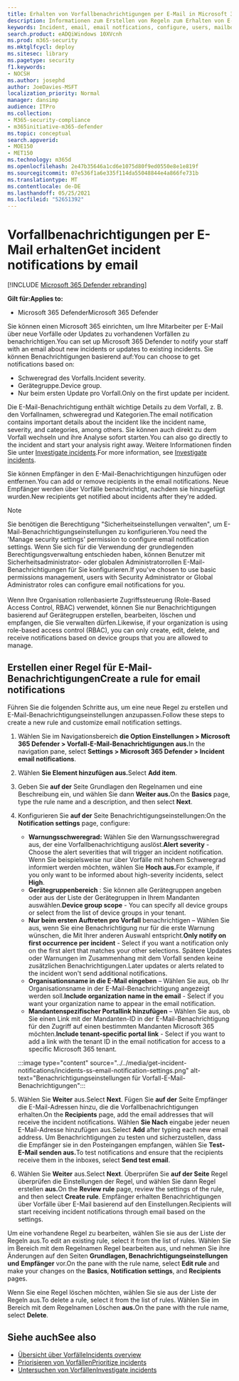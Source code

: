 ```yaml
---
title: Erhalten von Vorfallbenachrichtigungen per E-Mail in Microsoft 365 Defender
description: Informationen zum Erstellen von Regeln zum Erhalten von E-Mail-Benachrichtigungen für Vorfälle in Microsoft 365 Defender
keywords: Incident, email, email notfications, configure, users, mailbox, email, incidents, analyze, response
search.product: eADQiWindows 10XVcnh
ms.prod: m365-security
ms.mktglfcycl: deploy
ms.sitesec: library
ms.pagetype: security
f1.keywords:
- NOCSH
ms.author: josephd
author: JoeDavies-MSFT
localization_priority: Normal
manager: dansimp
audience: ITPro
ms.collection:
- M365-security-compliance
- m365initiative-m365-defender
ms.topic: conceptual
search.appverid:
- MOE150
- MET150
ms.technology: m365d
ms.openlocfilehash: 2e47b35646a1cd6e1075d80f9ed0550e8e1e819f
ms.sourcegitcommit: 07e536f1a6e335f114da55048844e4a866fe731b
ms.translationtype: MT
ms.contentlocale: de-DE
ms.lasthandoff: 05/25/2021
ms.locfileid: "52651392"
---
```

# <a name="get-incident-notifications-by-email"></a><span data-ttu-id="8469a-104">Vorfallbenachrichtigungen per E-Mail erhalten</span><span class="sxs-lookup"><span data-stu-id="8469a-104">Get incident notifications by email</span></span>

[!INCLUDE [Microsoft 365 Defender rebranding](../includes/microsoft-defender.md)]


<span data-ttu-id="8469a-105">**Gilt für:**</span><span class="sxs-lookup"><span data-stu-id="8469a-105">**Applies to:**</span></span>
- <span data-ttu-id="8469a-106">Microsoft 365 Defender</span><span class="sxs-lookup"><span data-stu-id="8469a-106">Microsoft 365 Defender</span></span>

<span data-ttu-id="8469a-107">Sie können einen Microsoft 365 einrichten, um Ihre Mitarbeiter per E-Mail über neue Vorfälle oder Updates zu vorhandenen Vorfällen zu benachrichtigen.</span><span class="sxs-lookup"><span data-stu-id="8469a-107">You can set up Microsoft 365 Defender to notify your staff with an email about new incidents or updates to existing incidents.</span></span> <span data-ttu-id="8469a-108">Sie können Benachrichtigungen basierend auf:</span><span class="sxs-lookup"><span data-stu-id="8469a-108">You can choose to get notifications based on:</span></span>

- <span data-ttu-id="8469a-109">Schweregrad des Vorfalls.</span><span class="sxs-lookup"><span data-stu-id="8469a-109">Incident severity.</span></span>
- <span data-ttu-id="8469a-110">Gerätegruppe.</span><span class="sxs-lookup"><span data-stu-id="8469a-110">Device group.</span></span>
- <span data-ttu-id="8469a-111">Nur beim ersten Update pro Vorfall.</span><span class="sxs-lookup"><span data-stu-id="8469a-111">Only on the first update per incident.</span></span>

<span data-ttu-id="8469a-112">Die E-Mail-Benachrichtigung enthält wichtige Details zu dem Vorfall, z. B. den Vorfallnamen, schweregrad und Kategorien.</span><span class="sxs-lookup"><span data-stu-id="8469a-112">The email notification contains important details about the incident like the incident name, severity, and categories, among others.</span></span> <span data-ttu-id="8469a-113">Sie können auch direkt zu dem Vorfall wechseln und ihre Analyse sofort starten.</span><span class="sxs-lookup"><span data-stu-id="8469a-113">You can also go directly to the incident and start your analysis right away.</span></span> <span data-ttu-id="8469a-114">Weitere Informationen finden Sie unter [Investigate incidents](investigate-incidents.md).</span><span class="sxs-lookup"><span data-stu-id="8469a-114">For more information, see [Investigate incidents](investigate-incidents.md).</span></span>

<span data-ttu-id="8469a-115">Sie können Empfänger in den E-Mail-Benachrichtigungen hinzufügen oder entfernen.</span><span class="sxs-lookup"><span data-stu-id="8469a-115">You can add or remove recipients in the email notifications.</span></span> <span data-ttu-id="8469a-116">Neue Empfänger werden über Vorfälle benachrichtigt, nachdem sie hinzugefügt wurden.</span><span class="sxs-lookup"><span data-stu-id="8469a-116">New recipients get notified about incidents after they're added.</span></span> 

>[!NOTE]
><span data-ttu-id="8469a-117">Sie benötigen die Berechtigung "Sicherheitseinstellungen verwalten", um E-Mail-Benachrichtigungseinstellungen zu konfigurieren.</span><span class="sxs-lookup"><span data-stu-id="8469a-117">You need the 'Manage security settings' permission to configure email notification settings.</span></span> <span data-ttu-id="8469a-118">Wenn Sie sich für die Verwendung der grundlegenden Berechtigungsverwaltung entschieden haben, können Benutzer mit Sicherheitsadministrator- oder globalen Administratorrollen E-Mail-Benachrichtigungen für Sie konfigurieren.</span><span class="sxs-lookup"><span data-stu-id="8469a-118">If you've chosen to use basic permissions management, users with Security Administrator or Global Administrator roles can configure email notifications for you.</span></span> <br> <br>
<span data-ttu-id="8469a-119">Wenn Ihre Organisation rollenbasierte Zugriffssteuerung (Role-Based Access Control, RBAC) verwendet, können Sie nur Benachrichtigungen basierend auf Gerätegruppen erstellen, bearbeiten, löschen und empfangen, die Sie verwalten dürfen.</span><span class="sxs-lookup"><span data-stu-id="8469a-119">Likewise, if your organization is using role-based access control (RBAC), you can only create, edit, delete, and receive notifications based on device groups that you are allowed to manage.</span></span>

## <a name="create-a-rule-for-email-notifications"></a><span data-ttu-id="8469a-120">Erstellen einer Regel für E-Mail-Benachrichtigungen</span><span class="sxs-lookup"><span data-stu-id="8469a-120">Create a rule for email notifications</span></span>

<span data-ttu-id="8469a-121">Führen Sie die folgenden Schritte aus, um eine neue Regel zu erstellen und E-Mail-Benachrichtigungseinstellungen anzupassen.</span><span class="sxs-lookup"><span data-stu-id="8469a-121">Follow these steps to create a new rule and customize email notification settings.</span></span>

1. <span data-ttu-id="8469a-122">Wählen Sie im Navigationsbereich **die Option Einstellungen > Microsoft 365 Defender > Vorfall-E-Mail-Benachrichtigungen aus.**</span><span class="sxs-lookup"><span data-stu-id="8469a-122">In the navigation pane, select **Settings > Microsoft 365 Defender > Incident email notifications**.</span></span>
2. <span data-ttu-id="8469a-123">Wählen **Sie Element hinzufügen aus.**</span><span class="sxs-lookup"><span data-stu-id="8469a-123">Select **Add item**.</span></span>
3. <span data-ttu-id="8469a-124">Geben Sie **auf der** Seite Grundlagen den Regelnamen und eine Beschreibung ein, und wählen Sie dann **Weiter aus.**</span><span class="sxs-lookup"><span data-stu-id="8469a-124">On the **Basics** page, type the rule name and a description, and then select **Next**.</span></span>
4. <span data-ttu-id="8469a-125">Konfigurieren Sie **auf der** Seite Benachrichtigungseinstellungen:</span><span class="sxs-lookup"><span data-stu-id="8469a-125">On the **Notification settings** page, configure:</span></span>
    - <span data-ttu-id="8469a-126">**Warnungsschweregrad:** Wählen Sie den Warnungsschweregrad aus, der eine Vorfallbenachrichtigung auslöst.</span><span class="sxs-lookup"><span data-stu-id="8469a-126">**Alert severity** - Choose the alert severities that will trigger an incident notification.</span></span> <span data-ttu-id="8469a-127">Wenn Sie beispielsweise nur über Vorfälle mit hohem Schweregrad informiert werden möchten, wählen Sie **Hoch aus.**</span><span class="sxs-lookup"><span data-stu-id="8469a-127">For example, if you only want to be informed about high-severity incidents, select **High**.</span></span>
    - <span data-ttu-id="8469a-128">**Gerätegruppenbereich** : Sie können alle Gerätegruppen angeben oder aus der Liste der Gerätegruppen in Ihrem Mandanten auswählen.</span><span class="sxs-lookup"><span data-stu-id="8469a-128">**Device group scope** - You can specify all device groups or select from the list of device groups in your tenant.</span></span>
    - <span data-ttu-id="8469a-129">**Nur beim ersten Auftreten pro Vorfall** benachrichtigen – Wählen Sie aus, wenn Sie eine Benachrichtigung nur für die erste Warnung wünschen, die Mit Ihrer anderen Auswahl entspricht.</span><span class="sxs-lookup"><span data-stu-id="8469a-129">**Only notify on first occurrence per incident** - Select if you want a notification only on the first alert that matches your other selections.</span></span> <span data-ttu-id="8469a-130">Spätere Updates oder Warnungen im Zusammenhang mit dem Vorfall senden keine zusätzlichen Benachrichtigungen.</span><span class="sxs-lookup"><span data-stu-id="8469a-130">Later updates or alerts related to the incident won't send additional notifications.</span></span>
    - <span data-ttu-id="8469a-131">**Organisationsname in die E-Mail eingeben** – Wählen Sie aus, ob Ihr Organisationsname in der E-Mail-Benachrichtigung angezeigt werden soll.</span><span class="sxs-lookup"><span data-stu-id="8469a-131">**Include organization name in the email** - Select if you want your organization name to appear in the email notification.</span></span>
    - <span data-ttu-id="8469a-132">**Mandantenspezifischer Portallink hinzufügen** – Wählen Sie aus, ob Sie einen Link mit der Mandanten-ID in der E-Mail-Benachrichtigung für den Zugriff auf einen bestimmten Mandanten Microsoft 365 möchten.</span><span class="sxs-lookup"><span data-stu-id="8469a-132">**Include tenant-specific portal link** - Select if you want to add a link with the tenant ID in the email notification for access to a specific Microsoft 365 tenant.</span></span>

    :::image type="content" source="../../media/get-incident-notifications/incidents-ss-email-notification-settings.png" alt-text="Benachrichtigungseinstellungen für Vorfall-E-Mail-Benachrichtigungen":::

5. <span data-ttu-id="8469a-134">Wählen Sie **Weiter** aus.</span><span class="sxs-lookup"><span data-stu-id="8469a-134">Select **Next**.</span></span> <span data-ttu-id="8469a-135">Fügen Sie **auf der** Seite Empfänger die E-Mail-Adressen hinzu, die die Vorfallbenachrichtigungen erhalten.</span><span class="sxs-lookup"><span data-stu-id="8469a-135">On the **Recipients** page, add the email addresses that will receive the incident notifications.</span></span> <span data-ttu-id="8469a-136">Wählen **Sie Nach** eingabe jeder neuen E-Mail-Adresse hinzufügen aus.</span><span class="sxs-lookup"><span data-stu-id="8469a-136">Select **Add** after typing each new email address.</span></span> <span data-ttu-id="8469a-137">Um Benachrichtigungen zu testen und sicherzustellen, dass die Empfänger sie in den Posteingangen empfangen, wählen Sie **Test-E-Mail senden aus.**</span><span class="sxs-lookup"><span data-stu-id="8469a-137">To test notifications and ensure that the recipients receive them in the inboxes, select **Send test email**.</span></span> 
6. <span data-ttu-id="8469a-138">Wählen Sie **Weiter** aus.</span><span class="sxs-lookup"><span data-stu-id="8469a-138">Select **Next**.</span></span> <span data-ttu-id="8469a-139">Überprüfen Sie **auf der Seite** Regel überprüfen die Einstellungen der Regel, und wählen Sie dann Regel erstellen **aus.**</span><span class="sxs-lookup"><span data-stu-id="8469a-139">On the **Review rule** page, review the settings of the rule, and then select **Create rule**.</span></span> <span data-ttu-id="8469a-140">Empfänger erhalten Benachrichtigungen über Vorfälle über E-Mail basierend auf den Einstellungen.</span><span class="sxs-lookup"><span data-stu-id="8469a-140">Recipients will start receiving incident notifications through email based on the settings.</span></span>

<span data-ttu-id="8469a-141">Um eine vorhandene Regel zu bearbeiten, wählen Sie sie aus der Liste der Regeln aus.</span><span class="sxs-lookup"><span data-stu-id="8469a-141">To edit an existing rule, select it from the list of rules.</span></span> <span data-ttu-id="8469a-142">Wählen Sie im Bereich mit  dem Regelnamen Regel bearbeiten aus, und nehmen Sie ihre Änderungen auf den Seiten **Grundlagen, Benachrichtigungseinstellungen** **und** **Empfänger** vor.</span><span class="sxs-lookup"><span data-stu-id="8469a-142">On the pane with the rule name, select **Edit rule** and make your changes on the **Basics**, **Notification settings**, and **Recipients** pages.</span></span>

<span data-ttu-id="8469a-143">Wenn Sie eine Regel löschen möchten, wählen Sie sie aus der Liste der Regeln aus.</span><span class="sxs-lookup"><span data-stu-id="8469a-143">To delete a rule, select it from the list of rules.</span></span> <span data-ttu-id="8469a-144">Wählen Sie im Bereich mit dem Regelnamen Löschen **aus.**</span><span class="sxs-lookup"><span data-stu-id="8469a-144">On the pane with the rule name, select **Delete**.</span></span>

## <a name="see-also"></a><span data-ttu-id="8469a-145">Siehe auch</span><span class="sxs-lookup"><span data-stu-id="8469a-145">See also</span></span>
- [<span data-ttu-id="8469a-146">Übersicht über Vorfälle</span><span class="sxs-lookup"><span data-stu-id="8469a-146">Incidents overview</span></span>](incidents-overview.md)
- [<span data-ttu-id="8469a-147">Priorisieren von Vorfällen</span><span class="sxs-lookup"><span data-stu-id="8469a-147">Prioritize incidents</span></span>](incident-queue.md)
- [<span data-ttu-id="8469a-148">Untersuchen von Vorfällen</span><span class="sxs-lookup"><span data-stu-id="8469a-148">Investigate incidents</span></span>](investigate-incidents.md)
